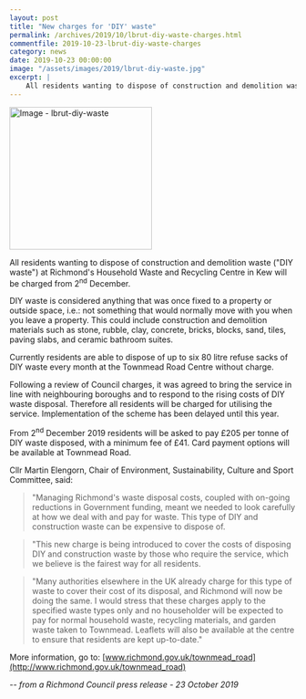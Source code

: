 ```yaml
---
layout: post
title: "New charges for 'DIY' waste"
permalink: /archives/2019/10/lbrut-diy-waste-charges.html
commentfile: 2019-10-23-lbrut-diy-waste-charges
category: news
date: 2019-10-23 00:00:00
image: "/assets/images/2019/lbrut-diy-waste.jpg"
excerpt: |
    All residents wanting to dispose of construction and demolition waste ("DIY waste") at Richmond's Household Waste and Recycling Centre in Kew will be charged from 2<sup>nd</sup> December.
---
```


<a href="/assets/images/2019/lbrut-diy-waste.jpg" title="Click for a larger image"><img src="/assets/images/2019/lbrut-diy-waste-thumb.jpg" width="250" alt="Image - lbrut-diy-waste"  class="photo right"/></a>

All residents wanting to dispose of construction and demolition waste ("DIY waste") at Richmond's Household Waste and Recycling Centre in Kew will be charged from 2<sup>nd</sup> December.

DIY waste is considered anything that was once fixed to a property or outside space, i.e.: not something that would normally move with you when you leave a property. This could include construction and demolition materials such as stone, rubble, clay, concrete, bricks, blocks, sand, tiles, paving slabs, and ceramic bathroom suites.

Currently residents are able to dispose of up to six 80 litre refuse sacks of DIY waste every month at the Townmead Road Centre without charge.

Following a review of Council charges, it was agreed to bring the service in line with neighbouring boroughs and to respond to the rising costs of DIY waste disposal. Therefore all residents will be charged for utilising the service. Implementation of the scheme has been delayed until this year.

From 2<sup>nd</sup> December 2019 residents will be asked to pay &pound;205 per tonne of DIY waste disposed, with a minimum fee of &pound;41. Card payment options will be available at Townmead Road.

Cllr Martin Elengorn, Chair of Environment, Sustainability, Culture and Sport Committee, said:

> "Managing Richmond's waste disposal costs, coupled with on-going reductions in Government funding, meant we needed to look carefully at how we deal with and pay for waste. This type of DIY and construction waste can be expensive to dispose of.

> "This new charge is being introduced to cover the costs of disposing DIY and construction waste by those who require the service, which we believe is the fairest way for all residents.

> "Many authorities elsewhere in the UK already charge for this type of waste to cover their cost of its disposal, and Richmond will now be doing the same. I would stress that these charges apply to the specified waste types only and no householder will be expected to pay for normal household waste, recycling materials, and garden waste taken to Townmead. Leaflets will also be available at the centre to ensure that residents are kept up-to-date."

More information, go to: [www.richmond.gov.uk/townmead_road](http://www.richmond.gov.uk/townmead_road)

<cite>-- from a Richmond Council press release - 23 October 2019</cite>
